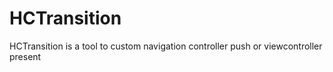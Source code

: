 # HCTransition
HCTransition is a tool to custom navigation controller push or viewcontroller present
